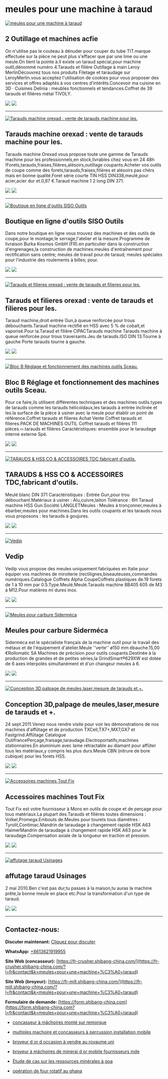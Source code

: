 # meules pour une machine à taraud

<a href="https://swt.shibang-china.com/?l=fr&img&k=meules+pour+une+machine+%C3%A0+taraud" target="_blank">![meules pour une machine à taraud](http://static.shibang-china.com/all-800x300/462.jpg)</a>

## 2 Outillage et machines acfie
On n&#39;utilise pas le couteau à dénuder pour couper du tube TIT.marque effectuée sur la pièce ne peut plus s&#39;effacer que par une lime ou une meule.On tient la pointe à.Il existe un taraud spécial,pour machine outil,dénommé numéro 4.Tarauds et filière Outillage à main Leroy MerlinDécouvrez tous nos produits Filetage et taraudage sur LeroyMerlin.vous acceptez l&#39;utilisation de cookies pour vous proposer des services et offres adaptés à vos centres d&#39;intérêts.Concevoir ma cuisine en 3D &middot; Cuisines Delinia : meubles fonctionnels et tendances.Coffret de 39 tarauds et filières métal TIVOLY.


<a href="https://whatsapp.shibangsoft.com/WhatsApp.php" target="_blank" title="WhatsApp">![](http://static.shibang-china.com/icon/whatsapp.png)</a> <a href="https://swt.shibang-china.com/?l=fr&icon&k=meules+pour+une+machine+%C3%A0+taraud" target="_blank">![](http://static.shibang-china.com/icon/chat-fr.png)</a>

---

<a href="https://swt.shibang-china.com/?l=fr&img&k=meules+pour+une+machine+%C3%A0+taraud" target="_blank">![Tarauds machine orexad : vente de tarauds machine pour les.](http://static.shibang-china.com/all-800x300/574.jpg)</a>

## Tarauds machine orexad : vente de tarauds machine pour les.
Tarauds machine Orexad vous propose toute une gamme de Tarauds machine pour les professionnels,en stock,livrables chez vous en 24 48h !Forets,tarauds,fraises,filières,alésoirs,outillage coupants.Acheter vos outils de coupe comme des forets,tarauds,fraises,filières et alésoirs pas chérs mais en bonne qualité.Foret série courte TIN HSS DIN338,meulé,pour acier,acier dur et.0,87 €.Taraud machine 1 2 long DIN 371.


<a href="https://whatsapp.shibangsoft.com/WhatsApp.php" target="_blank" title="WhatsApp">![](http://static.shibang-china.com/icon/whatsapp.png)</a> <a href="https://swt.shibang-china.com/?l=fr&icon&k=meules+pour+une+machine+%C3%A0+taraud" target="_blank">![](http://static.shibang-china.com/icon/chat-fr.png)</a>

---

<a href="https://swt.shibang-china.com/?l=fr&img&k=meules+pour+une+machine+%C3%A0+taraud" target="_blank">![Boutique en ligne d&#39;outils SISO Outils](http://static.shibang-china.com/all-800x300/1017.jpg)</a>

## Boutique en ligne d&#39;outils SISO Outils
Dans notre boutique en ligne vous trouvez des machines et des outils de coupe,pour le montage,le serrage,l&#39;atelier et la mesure.Programme de livraison Burka Kosmos GmbH (FR).en particulier dans la construction d&#39;engrenages,la construction de machines.meules d&#39;entraînement pour rectification sans centre; meules de travail pour.de taraud; meules spéciales pour l&#39;industrie des roulements à billes; pour.


<a href="https://whatsapp.shibangsoft.com/WhatsApp.php" target="_blank" title="WhatsApp">![](http://static.shibang-china.com/icon/whatsapp.png)</a> <a href="https://swt.shibang-china.com/?l=fr&icon&k=meules+pour+une+machine+%C3%A0+taraud" target="_blank">![](http://static.shibang-china.com/icon/chat-fr.png)</a>

---

<a href="https://swt.shibang-china.com/?l=fr&img&k=meules+pour+une+machine+%C3%A0+taraud" target="_blank">![Tarauds et filieres orexad : vente de tarauds et filieres pour les.](http://static.shibang-china.com/all-800x300/607.jpg)</a>

## Tarauds et filieres orexad : vente de tarauds et filieres pour les.
Taraud machine,droit entrée Gun,à queue renforcée pour trous débouchants.Taraud machine rectifié en HSS avec 5 % de cobalt,et vaporisé.Pour la.Taraud et filière CIPACTarauds machine Tarauds machine à queue renforcée pour trous traversants.Jeu de tarauds.ISO DIN 13.Tourne à gauche Porte tarauds tourne à gauche.


<a href="https://whatsapp.shibangsoft.com/WhatsApp.php" target="_blank" title="WhatsApp">![](http://static.shibang-china.com/icon/whatsapp.png)</a> <a href="https://swt.shibang-china.com/?l=fr&icon&k=meules+pour+une+machine+%C3%A0+taraud" target="_blank">![](http://static.shibang-china.com/icon/chat-fr.png)</a>

---

<a href="https://swt.shibang-china.com/?l=fr&img&k=meules+pour+une+machine+%C3%A0+taraud" target="_blank">![Bloc B Réglage et fonctionnement des machines outils Sceau.](http://static.shibang-china.com/all-800x300/912.jpg)</a>

## Bloc B Réglage et fonctionnement des machines outils Sceau.
Pour ce faire,ils utilisent différentes techniques et des machines outils.types de tarauds comme les tarauds hélicoïdaux,les tarauds à entrée inclinée et les.la surface de la pièce à usiner avec la meule pour établir un point de référence.Coffret tarauds et filieres Achat Vente Coffret tarauds et filieres.PACK DE MACHINES OUTIL Coffret tarauds et filières 111 pièces.‹›.tarauds et filières Caractéristiques: ensemble pour le taraudage interne externe Spé.


<a href="https://whatsapp.shibangsoft.com/WhatsApp.php" target="_blank" title="WhatsApp">![](http://static.shibang-china.com/icon/whatsapp.png)</a> <a href="https://swt.shibang-china.com/?l=fr&icon&k=meules+pour+une+machine+%C3%A0+taraud" target="_blank">![](http://static.shibang-china.com/icon/chat-fr.png)</a>

---

<a href="https://swt.shibang-china.com/?l=fr&img&k=meules+pour+une+machine+%C3%A0+taraud" target="_blank">![TARAUDS &amp; HSS CO &amp; ACCESSOIRES TDC,fabricant d&#39;outils.](http://static.shibang-china.com/all-800x300/416.jpg)</a>

## TARAUDS &amp; HSS CO &amp; ACCESSOIRES TDC,fabricant d&#39;outils.
Meulé blanc DIN 371 Caractéristiques : Entrée Gun,pour trou débouchant.Matériaux à usiner : Alu,cuivre,laiton Tolérance : 6H Taraud machine HSS Gun.Société LANGLETMeules : Meules à tronçonner,meules à ébarber,meules pour machines.Dans les outils coupants et les tarauds nous vous proposons : les tarauds à goujures.


<a href="https://whatsapp.shibangsoft.com/WhatsApp.php" target="_blank" title="WhatsApp">![](http://static.shibang-china.com/icon/whatsapp.png)</a> <a href="https://swt.shibang-china.com/?l=fr&icon&k=meules+pour+une+machine+%C3%A0+taraud" target="_blank">![](http://static.shibang-china.com/icon/chat-fr.png)</a>

---

<a href="https://swt.shibang-china.com/?l=fr&img&k=meules+pour+une+machine+%C3%A0+taraud" target="_blank">![Vedip](http://static.shibang-china.com/all-800x300/43.jpg)</a>

## Vedip
Vedip vous propose des meules uniquement fabriquées en Italie pour équiper vos machines de miroiterie (rectilignes,biseauteuses,commandes numériques.Catalogue Coffrets Alpha CoupeCoffrets plastiques de.19 forets de 1 à 10 mm par 0.5.Type.Meulé.Meulé.Tarauds machine BB405 605 de M3 à M12.Pour matières mi dures inox.


<a href="https://whatsapp.shibangsoft.com/WhatsApp.php" target="_blank" title="WhatsApp">![](http://static.shibang-china.com/icon/whatsapp.png)</a> <a href="https://swt.shibang-china.com/?l=fr&icon&k=meules+pour+une+machine+%C3%A0+taraud" target="_blank">![](http://static.shibang-china.com/icon/chat-fr.png)</a>

---

<a href="https://swt.shibang-china.com/?l=fr&img&k=meules+pour+une+machine+%C3%A0+taraud" target="_blank">![Meules pour carbure Siderméca](http://static.shibang-china.com/all-800x300/1412.jpg)</a>

## Meules pour carbure Siderméca
Siderméca est le spécialiste français de la machine outil pour le travail des métaux et de l&#39;équipement d&#39;atelier.Meule &#39;&#39;verte&#39;&#39; ø150 mm ébauche.15,00 €Rollomatic SA Machines de précision pour outils coupants.Destinée à la production de grandes et de petites séries,la GrindSmart®629XW est dotée de 6 axes interpolés simultanément et d&#39;un changeur meules à 6.


<a href="https://whatsapp.shibangsoft.com/WhatsApp.php" target="_blank" title="WhatsApp">![](http://static.shibang-china.com/icon/whatsapp.png)</a> <a href="https://swt.shibang-china.com/?l=fr&icon&k=meules+pour+une+machine+%C3%A0+taraud" target="_blank">![](http://static.shibang-china.com/icon/chat-fr.png)</a>

---

<a href="https://swt.shibang-china.com/?l=fr&img&k=meules+pour+une+machine+%C3%A0+taraud" target="_blank">![Conception 3D,palpage de meules,laser,mesure de tarauds et +.](http://static.shibang-china.com/all-800x300/1060.jpg)</a>

## Conception 3D,palpage de meules,laser,mesure de tarauds et +.
24 sept.2011.Venez nous rendre visite pour voir les démonstrations de nos machines d&#39;affûtage et de production TXCell,TX7+,MX7,GX7 et Fastgrind.Affûtage Catalogue OutifrancePerçage,fraisage,taraudage.Electroportatifs,machines stationnaires.En aluminium avec lame rétractable au diamant pour affûter tous les matériaux,y compris les plus durs.Meule CBN (nitrure de bore cubique) pour les forets HSS.


<a href="https://whatsapp.shibangsoft.com/WhatsApp.php" target="_blank" title="WhatsApp">![](http://static.shibang-china.com/icon/whatsapp.png)</a> <a href="https://swt.shibang-china.com/?l=fr&icon&k=meules+pour+une+machine+%C3%A0+taraud" target="_blank">![](http://static.shibang-china.com/icon/chat-fr.png)</a>

---

<a href="https://swt.shibang-china.com/?l=fr&img&k=meules+pour+une+machine+%C3%A0+taraud" target="_blank">![Accessoires machines Tout Fix](http://static.shibang-china.com/all-800x300/231.jpg)</a>

## Accessoires machines Tout Fix
Tout Fix est votre fournisseur à Mons en outils de coupe et de perçage pour tous matériaux.La plupart des.Tarauds et filières toutes dimensions : Volkel,Promega.Embouts de.Meules pour tourets tous diamètres : Tyrolit,Contimac.Mandrin de taraudage à changement rapide HSK A63 HaimerMandrin de taraudage à changement rapide HSK A63 pour le taraudage.Compensation axiale de la longueur en traction et pression.


<a href="https://whatsapp.shibangsoft.com/WhatsApp.php" target="_blank" title="WhatsApp">![](http://static.shibang-china.com/icon/whatsapp.png)</a> <a href="https://swt.shibang-china.com/?l=fr&icon&k=meules+pour+une+machine+%C3%A0+taraud" target="_blank">![](http://static.shibang-china.com/icon/chat-fr.png)</a>

---

<a href="https://swt.shibang-china.com/?l=fr&img&k=meules+pour+une+machine+%C3%A0+taraud" target="_blank">![affutage taraud Usinages](http://static.shibang-china.com/all-800x300/841.jpg)</a>

## affutage taraud Usinages
2 mai 2010.Ben c&#39;est pas dur,tu passes à la maison,tu auras la machine prête,la bonne meule en place etc.Pour la transformation d&#39;un type de taraud.

<a href="https://whatsapp.shibangsoft.com/WhatsApp.php" target="_blank" title="WhatsApp">![](http://static.shibang-china.com/icon/whatsapp.png)</a> <a href="https://swt.shibang-china.com/?l=fr&icon&k=meules+pour+une+machine+%C3%A0+taraud" target="_blank">![](http://static.shibang-china.com/icon/chat-fr.png)</a>

---
## Contactez-nous:

**Discuter maintenant:** [Cliquez pour discuter](https://swt.shibang-china.com?l=fr&contact&k=meules+pour+une+machine+%C3%A0+taraud)

**WhatsApp:**  [+8613621919955](https://whatsapp.shibangsoft.com/WhatsApp.php)

**Site Web (concasseur):** [https://fr-crusher.shibang-china.com/](https://fr-crusher.shibang-china.com/?l=fr&contact&k=meules+pour+une+machine+%C3%A0+taraud)

**Site Web (broyeur):** [https://fr-mill.shibang-china.com/](https://fr-mill.shibang-china.com/?l=fr&contact&k=meules+pour+une+machine+%C3%A0+taraud)

**Formulaire de demande:** [https://form.shibang-china.com](https://form.shibang-china.com?l=fr&contact&k=meules+pour+une+machine+%C3%A0+taraud)

* [concasseur à mâchoires monté sur remorque](../44/concasseur%20%C3%A0%20m%C3%A2choires%20mont%C3%A9%20sur%20remorque.md)

* [multiples machoire et concasseurs à percussion installation mobile](../55/multiples%20machoire%20et%20concasseurs%20%C3%A0%20percussion%20installation%20mobile.md)

* [broyeur d or d occasion à vendre au royaume uni](../53/broyeur%20d%20or%20d%20occasion%20%C3%A0%20vendre%20au%20royaume%20uni.md)

* [broyeur à mâchoires de minerai d or mobile fournisseurs inde](../44/broyeur%20%C3%A0%20m%C3%A2choires%20de%20minerai%20d%20or%20mobile%20fournisseurs%20inde.md)

* [Étude de cas sur les ressources minérales à goa](../47/%C3%89tude%20de%20cas%20sur%20les%20ressources%20min%C3%A9rales%20%C3%A0%20goa.md)

* [opération de four rotatif au ghana](../53/op%C3%A9ration%20de%20four%20rotatif%20au%20ghana.md)